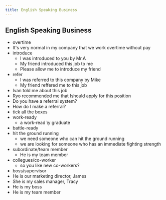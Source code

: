 ```yaml
---
title: English Speaking Business
---
```


## English Speaking Business
* overtime
* It's very normal in my company that we work overtime without pay
* introduce
    * I was introduced to you by Mr.A
    * My friend introduced this job to me
    * Please allow me to introduce my friend
* refer
    * I was referred to this company by Mike
    * My friend reffered me to this job
* Ivan told me about this job
* Ryo recommended me that Ishould apply for this position
* Do you have a referral system?
* How do I make a referral?
* tick all the boxes
* work-ready
    * a work-read \y graduate
* battle-ready
* hit the ground running
    * we need someone who can hit the ground running
    * we are looking for someone who has an immediate fighting strength
* subordinate/team member
    * He is my team member
* collegues/co-worker
    * so you like new co-workers?
* boss/supervisor
* He is our marketing director, James
* She is my sales manager, Tracy
* He is my boss
* He is my team member

